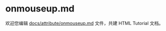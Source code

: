 onmouseup.md
===

欢迎您编辑 <a target="__blank" href="https://github.com/jaywcjlove/html-tutorial/blob/master/docs/attribute/onmouseup.md">docs/attribute/onmouseup.md</a> 文件，共建 HTML Tutorial 文档。